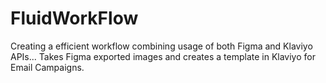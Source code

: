 # FluidWorkFlow
Creating a efficient workflow combining usage of both Figma and Klaviyo APIs... Takes Figma exported images and creates a template in Klaviyo for Email Campaigns.
